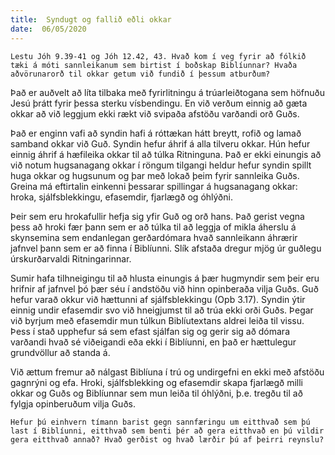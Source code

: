 ```yaml
---
title:  Syndugt og fallið eðli okkar
date:  06/05/2020
---
```


`Lestu Jóh 9.39-41 og Jóh 12.42, 43. Hvað kom í veg fyrir að fólkið tæki á móti sannleikanum sem birtist í boðskap Biblíunnar? Hvaða aðvörunarorð til okkar getum við fundið í þessum atburðum?`

Það er auðvelt að líta tilbaka með fyrirlitningu á trúarleiðtogana sem höfnuðu Jesú þrátt fyrir þessa sterku vísbendingu. En við verðum einnig að gæta okkar að við leggjum ekki rækt við svipaða afstöðu varðandi orð Guðs.

Það er enginn vafi að syndin hafi á róttækan hátt breytt, rofið og lamað samband okkar við Guð. Syndin hefur áhrif á alla tilveru okkar. Hún hefur einnig áhrif á hæfileika okkar til að túlka Ritninguna. Það er ekki einungis að við notum hugsanagang okkar í röngum tilgangi heldur hefur syndin spillt huga okkar og hugsunum og þar með lokað þeim fyrir sannleika Guðs. Greina má eftirtalin einkenni þessarar spillingar á hugsanagang okkar: hroka, sjálfsblekkingu, efasemdir, fjarlægð og óhlýðni.

Þeir sem eru hrokafullir hefja sig yfir Guð og orð hans. Það gerist vegna þess að hroki fær þann sem er að túlka til að leggja of mikla áherslu á skynsemina sem endanlegan gerðardómara hvað sannleikann áhrærir jafnvel þann sem er að finna í Biblíunni. Slík afstaða dregur mjög úr guðlegu úrskurðarvaldi Ritningarinnar.

Sumir hafa tilhneigingu til að hlusta einungis á þær hugmyndir sem þeir eru hrifnir af jafnvel þó þær séu í andstöðu við hinn opinberaða vilja Guðs. Guð hefur varað okkur við hættunni af sjálfsblekkingu (Opb 3.17). Syndin ýtir einnig undir efasemdir svo við hneigjumst til að trúa ekki orði Guðs. Þegar við byrjum með efasemdir mun túlkun Biblíutextans aldrei leiða til vissu. Þess í stað upphefur sá sem efast sjálfan sig og gerir sig að dómara varðandi hvað sé viðeigandi eða ekki í Biblíunni, en það er hættulegur grundvöllur að standa á.

Við ættum fremur að nálgast Biblíuna í trú og undirgefni en ekki með afstöðu gagnrýni og efa. Hroki, sjálfsblekking og efasemdir skapa fjarlægð milli okkar og Guðs og Biblíunnar sem mun leiða til óhlýðni, þ.e. tregðu til að fylgja opinberuðum vilja Guðs.

`Hefur þú einhvern tímann barist gegn sannfæringu um eitthvað sem þú last í Biblíunni, eitthvað sem benti þér að gera eitthvað en þú vildir gera eitthvað annað? Hvað gerðist og hvað lærðir þú af þeirri reynslu?`